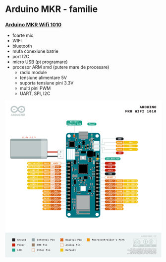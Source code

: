 <h1>Arduino MKR - familie</h1>

<h3><u>Arduino MKR Wifi 1010</u></h3>

- foarte mic
- WIFI
- bluetooth
- mufa conexiune batrie
- port I2C
- micro USB (pt programare)
- procesor ARM smd (putere mare de procesare)
  - radio module
  - tensiune alimentare 5V
  - suporta tensiune pini 3.3V
  - multi pini PWM
  - UART, SPI, I2C
  
<img src="_img/12/pinout.png" alt="Arduino KR pinout" />